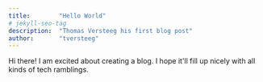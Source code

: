 ```yaml
---
title:        "Hello World"
# jekyll-seo-tag
description:  "Thomas Versteeg his first blog post"
author:       "tversteeg"
---
```


Hi there! I am excited about creating a blog. I hope it'll fill up nicely with all kinds of tech ramblings.
